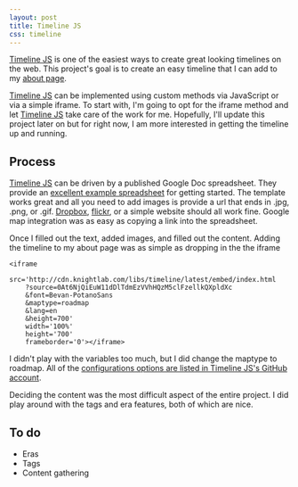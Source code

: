 ```yaml
---
layout: post
title: Timeline JS
css: timeline
---
```


[Timeline JS](http://timeline.knightlab.com/) is one of the easiest ways to create great looking timelines on the web. This project's goal is to create an easy timeline that I can add to my [about page](/about/).  

[Timeline JS](http://timeline.knightlab.com/) can be implemented using custom methods via JavaScript or via a simple iframe. To start with, I'm going to opt for the iframe method and let [Timeline JS](http://timeline.knightlab.com/) take care of the work for me. Hopefully, I'll update this project later on but for right now, I am more interested in getting the timeline up and running. 

## Process 

[Timeline JS](http://timeline.knightlab.com/) can be driven by a published Google Doc spreadsheet. They provide an [excellent example spreadsheet](https://drive.google.com/previewtemplate?id=0AppSVxABhnltdEhzQjQ4MlpOaldjTmZLclQxQWFTOUE&mode=public) for getting started. The template works great and all you need to add images is provide a url that ends in .jpg, .png, or .gif. [Dropbox](https://www.dropbox.com/), [flickr](https://www.flickr.com/), or a simple website should all work fine. Google map integration was as easy as copying a link into the spreadsheet. 

Once I filled out the text, added images, and filled out the content. Adding the timeline to my about page was as simple as dropping in the the iframe 

```
<iframe 
	src='http://cdn.knightlab.com/libs/timeline/latest/embed/index.html
	?source=0At6NjQiEuW11dDlTdmEzVVhHQzM5clFzellkQXpldXc
	&font=Bevan-PotanoSans
	&maptype=roadmap
	&lang=en
	&height=700' 
	width='100%' 
	height='700' 
	frameborder='0'></iframe>
```
I didn't play with the variables too much, but I did change the maptype to roadmap. All of the [configurations options are listed in Timeline JS's GitHub account](https://github.com/NUKnightLab/TimelineJS#map-style-types). 

Deciding the content was the most difficult aspect of the entire project. I did play around with the tags and era features, both of which are nice. 

## To do  

* Eras
* Tags
* Content gathering 
